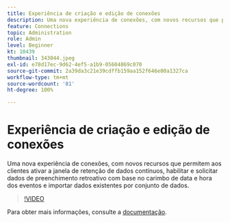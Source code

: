 ```yaml
---
title: Experiência de criação e edição de conexões
description: Uma nova experiência de conexões, com novos recursos que permitem aos clientes ativar a janela de retenção de dados contínuos, habilitar e solicitar dados de preenchimento retroativo com base no carimbo... (as descrições devem ter entre 60 e 160 caracteres)
feature: Connections
topic: Administration
role: Admin
level: Beginner
kt: 10439
thumbnail: 343044.jpeg
exl-id: e78d17ec-9d62-4ef5-a1b9-05604869c070
source-git-commit: 2a39da3c21e39cdffb159aa152f646e00a1327ca
workflow-type: tm+mt
source-wordcount: '81'
ht-degree: 100%

---
```


# Experiência de criação e edição de conexões

Uma nova experiência de conexões, com novos recursos que permitem aos clientes ativar a janela de retenção de dados contínuos, habilitar e solicitar dados de preenchimento retroativo com base no carimbo de data e hora dos eventos e importar dados existentes por conjunto de dados.

>[!VIDEO](https://video.tv.adobe.com/v/3409303/?quality=12&learn=on&captions=por_br)

Para obter mais informações, consulte a [documentação](https://experienceleague.adobe.com/docs/analytics-platform/using/cja-connections/create-connection.html?lang=pt-BR).
